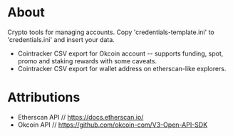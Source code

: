 # About

Crypto tools for managing accounts. Copy 'credentials-template.ini' to 'credentials.ini' and insert your data.

- Cointracker CSV export for Okcoin account -- supports funding, spot, promo and staking rewards with some caveats.
- Cointracker CSV export for wallet address on etherscan-like explorers.

# Attributions

- Etherscan API // https://docs.etherscan.io/
- Okcoin API // https://github.com/okcoin-com/V3-Open-API-SDK
